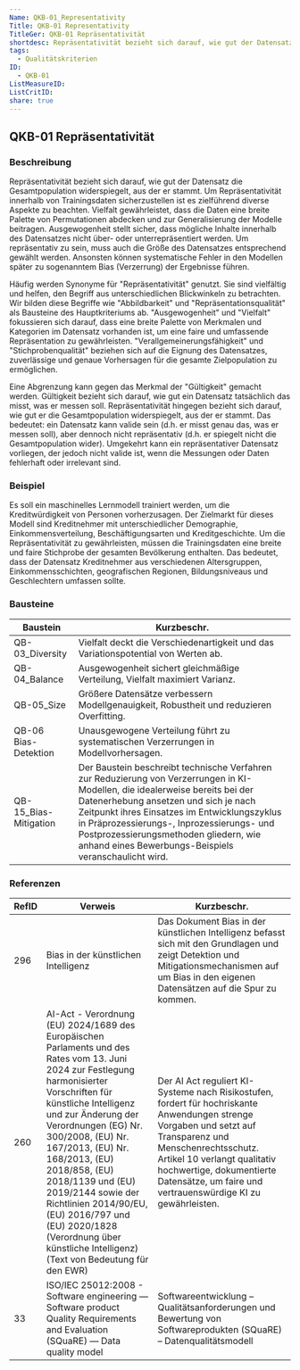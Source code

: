 ```yaml
---
Name: QKB-01_Representativity
Title: QKB-01 Representativity
TitleGer: QKB-01 Repräsentativität
shortdesc: Repräsentativität bezieht sich darauf, wie gut der Datensatz die Gesamtpopulation widerspiegelt, aus der er stammt.
tags:
  - Qualitätskriterien
ID:
  - QKB-01
ListMeasureID: 
ListCritID: 
share: true
---
```


## QKB-01 Repräsentativität

### Beschreibung 

Repräsentativität bezieht sich darauf, wie gut der Datensatz die Gesamtpopulation widerspiegelt, aus der er stammt. Um Repräsentativität innerhalb von Trainingsdaten sicherzustellen ist es zielführend diverse Aspekte zu beachten. Vielfalt gewährleistet, dass die Daten eine breite Palette von Permutationen abdecken und zur Generalisierung der Modelle beitragen. Ausgewogenheit stellt sicher, dass mögliche Inhalte innerhalb des Datensatzes nicht über- oder unterrepräsentiert werden. Um repräsentativ zu sein, muss auch die Größe des Datensatzes entsprechend gewählt werden. Ansonsten können systematische Fehler in den Modellen später zu sogenanntem Bias (Verzerrung) der Ergebnisse führen. 

Häufig werden Synonyme für "Repräsentativität" genutzt. Sie sind vielfältig und helfen, den Begriff aus unterschiedlichen Blickwinkeln zu betrachten. Wir bilden diese Begriffe wie "Abbildbarkeit" und "Repräsentationsqualität" als Bausteine des Hauptkriteriums ab.  "Ausgewogenheit" und "Vielfalt" fokussieren sich darauf, dass eine breite Palette von Merkmalen und Kategorien im Datensatz vorhanden ist, um eine faire und umfassende Repräsentation zu gewährleisten. "Verallgemeinerungsfähigkeit" und "Stichprobenqualität" beziehen sich auf die Eignung des Datensatzes, zuverlässige und genaue Vorhersagen für die gesamte Zielpopulation zu ermöglichen. 

Eine Abgrenzung kann gegen das Merkmal der "Gültigkeit" gemacht werden. Gültigkeit bezieht sich darauf, wie gut ein Datensatz tatsächlich das misst, was er messen soll. Repräsentativität hingegen bezieht sich darauf, wie gut er die Gesamtpopulation widerspiegelt, aus der er stammt. Das bedeutet: ein Datensatz kann valide sein (d.h. er misst genau das, was er messen soll), aber dennoch nicht repräsentativ (d.h. er spiegelt nicht die Gesamtpopulation wider). Umgekehrt kann ein repräsentativer Datensatz vorliegen, der jedoch nicht valide ist, wenn die Messungen oder Daten fehlerhaft oder irrelevant sind.

### Beispiel

Es soll ein maschinelles Lernmodell trainiert werden, um die Kreditwürdigkeit von Personen vorherzusagen. Der Zielmarkt für dieses Modell sind Kreditnehmer mit unterschiedlicher Demographie, Einkommensverteilung, Beschäftigungsarten und Kreditgeschichte. Um die Repräsentativität zu gewährleisten, müssen die Trainingsdaten eine breite und faire Stichprobe der gesamten Bevölkerung enthalten. Das bedeutet, dass der Datensatz Kreditnehmer aus verschiedenen Altersgruppen, Einkommensschichten, geografischen Regionen, Bildungsniveaus und Geschlechtern umfassen sollte.


### Bausteine

| Baustein              | Kurzbeschr.                                                                                                                                                                                                                                                                                                                                                          |
| --------------------- | -------------------------------------------------------------------------------------------------------------------------------------------------------------------------------------------------------------------------------------------------------------------------------------------------------------------------------------------------------------------- |
| QB-03_Diversity       | Vielfalt deckt die Verschiedenartigkeit und das Variationspotential von Werten ab.                                                                                                                                                                                                                                                                                   |
| QB-04_Balance         | Ausgewogenheit sichert gleichmäßige Verteilung, Vielfalt maximiert Varianz.                                                                                                                                                                                                                                                                                          |
| QB-05_Size            | Größere Datensätze verbessern Modellgenauigkeit, Robustheit und reduzieren Overfitting.                                                                                                                                                                                                                                                                              |
| QB-06 Bias-Detektion  | Unausgewogene Verteilung führt zu systematischen Verzerrungen in Modellvorhersagen.                                                                                                                                                                                                                                                                                  |
| QB-15_Bias-Mitigation | Der Baustein beschreibt technische Verfahren zur Reduzierung von Verzerrungen in KI-Modellen, die idealerweise bereits bei der Datenerhebung ansetzen und sich je nach Zeitpunkt ihres Einsatzes im Entwicklungszyklus in Präprozessierungs-, Inprozessierungs- und Postprozessierungsmethoden gliedern, wie anhand eines Bewerbungs-Beispiels veranschaulicht wird. |



### Referenzen

| RefID | Verweis                                                                                                                                                                                                                                                                                                                                                                                                                                                         | Kurzbeschr.                                                                                                                                                                                                                                                                            |
| ----- | --------------------------------------------------------------------------------------------------------------------------------------------------------------------------------------------------------------------------------------------------------------------------------------------------------------------------------------------------------------------------------------------------------------------------------------------------------------- | -------------------------------------------------------------------------------------------------------------------------------------------------------------------------------------------------------------------------------------------------------------------------------------- |
| 296   |  Bias in der künstlichen Intelligenz                                                                                                                                                                                                                                                                                                                                                                                                                            | Das Dokument Bias in der künstlichen Intelligenz befasst sich mit den Grundlagen und zeigt Detektion und Mitigationsmechanismen auf um Bias in den eigenen Datensätzen auf die Spur zu kommen.                                                                                         |
| 260   |  AI-Act - Verordnung (EU) 2024/1689 des Europäischen Parlaments und des Rates vom 13. Juni 2024 zur Festlegung harmonisierter Vorschriften für künstliche Intelligenz und zur Änderung der Verordnungen (EG) Nr. 300/2008, (EU) Nr. 167/2013, (EU) Nr. 168/2013, (EU) 2018/858, (EU) 2018/1139 und (EU) 2019/2144 sowie der Richtlinien 2014/90/EU, (EU) 2016/797 und (EU) 2020/1828 (Verordnung über künstliche Intelligenz) (Text von Bedeutung für den EWR)  | Der AI Act reguliert KI-Systeme nach Risikostufen, fordert für hochriskante Anwendungen strenge Vorgaben und setzt auf Transparenz und Menschenrechtsschutz. Artikel 10 verlangt qualitativ hochwertige, dokumentierte Datensätze, um faire und vertrauenswürdige KI zu gewährleisten. |
| 33    |  ISO/IEC 25012:2008 - Software engineering — Software product Quality Requirements and Evaluation (SQuaRE) — Data quality model                                                                                                                                                                                                                                                                                                                                 | Softwareentwicklung – Qualitätsanforderungen und Bewertung von Softwareprodukten (SQuaRE) – Datenqualitätsmodell                                                                                                                                                                       |
